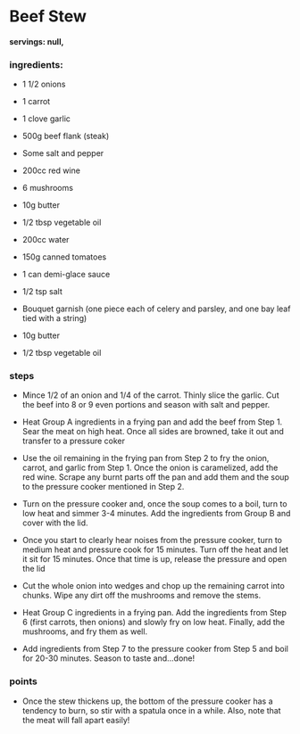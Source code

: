 # Beef Stew
#### servings: null,
### ingredients:
- 1 1/2 onions
- 1 carrot
- 1 clove garlic
- 500g beef flank (steak)
- Some salt and pepper
- 200cc red wine
- 6 mushrooms

- 10g butter
- 1/2 tbsp vegetable oil

- 200cc water
- 150g canned tomatoes
- 1 can demi-glace sauce
- 1/2 tsp salt
- Bouquet garnish (one piece each of celery and parsley, and one bay leaf tied with a string)

- 10g butter
- 1/2 tbsp vegetable oil

### steps
- Mince 1/2 of an onion and 1/4 of the carrot. Thinly slice the garlic. Cut the beef into 8 or 9 even portions and season with salt and pepper.

- Heat Group A ingredients in a frying pan and add the beef from Step 1. Sear the meat on high heat. Once all sides are browned, take it out and transfer to a pressure coker

- Use the oil remaining in the frying pan from Step 2 to fry the onion, carrot, and garlic from Step 1. Once the onion is caramelized, add the red wine. Scrape any burnt parts off the pan and add them and the soup to the pressure cooker mentioned in Step 2.

- Turn on the pressure cooker and, once the soup comes to a boil, turn to low heat and simmer 3-4 minutes. Add the ingredients from Group B and cover with the lid.

- Once you start to clearly hear noises from the pressure cooker, turn to medium heat and pressure cook for 15 minutes. Turn off the heat and let it sit for 15 minutes. Once that time is up, release the pressure and open the lid

- Cut the whole onion into wedges and chop up the remaining carrot into chunks. Wipe any dirt off the mushrooms and remove the stems.

- Heat Group C ingredients in a frying pan. Add the ingredients from Step 6 (first carrots, then onions) and slowly fry on low heat. Finally, add the mushrooms, and fry them as well.

- Add ingredients from Step 7 to the pressure cooker from Step 5 and boil for 20-30 minutes. Season to taste and...done!

### points
- Once the stew thickens up, the bottom of the pressure cooker has a tendency to burn, so stir with a spatula once in a while. Also, note that the meat will fall apart easily!